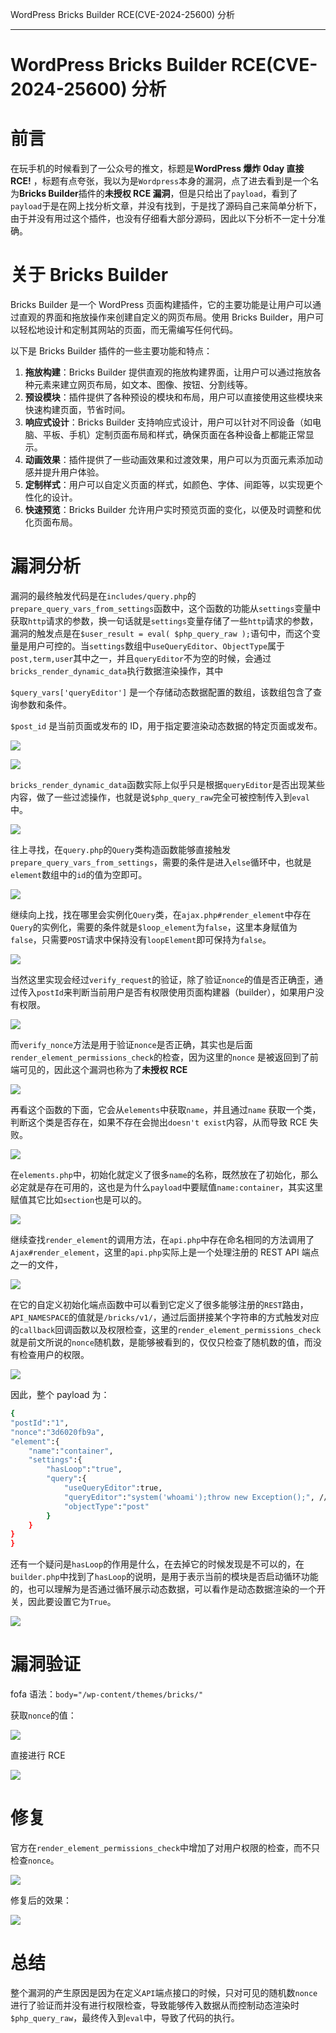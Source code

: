 
WordPress Bricks Builder RCE(CVE-2024-25600) 分析

- - -

# WordPress Bricks Builder RCE(CVE-2024-25600) 分析

# 前言

在玩手机的时候看到了一公众号的推文，标题是**WordPress 爆炸 0day 直接 RCE!** ，标题有点夸张，我以为是`Wordpress`本身的漏洞，点了进去看到是一个名为**Bricks Builder**插件的**未授权 RCE 漏洞**，但是只给出了`payload`，看到了`payload`于是在网上找分析文章，并没有找到，于是找了源码自己来简单分析下，由于并没有用过这个插件，也没有仔细看大部分源码，因此以下分析不一定十分准确。

# 关于 Bricks Builder

Bricks Builder 是一个 WordPress 页面构建插件，它的主要功能是让用户可以通过直观的界面和拖放操作来创建自定义的网页布局。使用 Bricks Builder，用户可以轻松地设计和定制其网站的页面，而无需编写任何代码。

以下是 Bricks Builder 插件的一些主要功能和特点：

1.  **拖放构建**：Bricks Builder 提供直观的拖放构建界面，让用户可以通过拖放各种元素来建立网页布局，如文本、图像、按钮、分割线等。
2.  **预设模块**：插件提供了各种预设的模块和布局，用户可以直接使用这些模块来快速构建页面，节省时间。
3.  **响应式设计**：Bricks Builder 支持响应式设计，用户可以针对不同设备（如电脑、平板、手机）定制页面布局和样式，确保页面在各种设备上都能正常显示。
4.  **动画效果**：插件提供了一些动画效果和过渡效果，用户可以为页面元素添加动感并提升用户体验。
5.  **定制样式**：用户可以自定义页面的样式，如颜色、字体、间距等，以实现更个性化的设计。
6.  **快速预览**：Bricks Builder 允许用户实时预览页面的变化，以便及时调整和优化页面布局。

# 漏洞分析

漏洞的最终触发代码是在`includes/query.php`的`prepare_query_vars_from_settings`函数中，这个函数的功能从`settings`变量中获取`http`请求的参数，换一句话就是`settings`变量存储了一些`http`请求的参数，漏洞的触发点是在`$user_result = eval( $php_query_raw );`语句中，而这个变量是用户可控的。当`settings`数组中`useQueryEditor`、`ObjectType`属于`post,term,user`其中之一，并且`queryEditor`不为空的时候，会通过`bricks_render_dynamic_data`执行数据渲染操作，其中

`$query_vars['queryEditor']` 是一个存储动态数据配置的数组，该数组包含了查询参数和条件。

`$post_id` 是当前页面或发布的 ID，用于指定要渲染动态数据的特定页面或发布。

[![](assets/1708998312-5f2a32dcbe01d790fc1d5cba31201e3e.png)](https://xzfile.aliyuncs.com/media/upload/picture/20240224214705-3230c878-d31b-1.png)

[![](assets/1708998312-c3a09dd12c147c750497a268c9317162.png)](https://xzfile.aliyuncs.com/media/upload/picture/20240224214710-34fbd7aa-d31b-1.png)

`bricks_render_dynamic_data`函数实际上似乎只是根据`queryEditor`是否出现某些内容，做了一些过滤操作，也就是说`$php_query_raw`完全可被控制传入到`eval`中。

[![](assets/1708998312-56c507d3d152850943d4a1432416bf8d.png)](https://xzfile.aliyuncs.com/media/upload/picture/20240224214742-483b5868-d31b-1.png)

往上寻找，在`query.php`的`Query`类构造函数能够直接触发`prepare_query_vars_from_settings`，需要的条件是进入`else`循环中，也就是`element`数组中的`id`的值为空即可。

[![](assets/1708998312-dfba2056b1678cbd5f78299575aca905.png)](https://xzfile.aliyuncs.com/media/upload/picture/20240224214809-58493a04-d31b-1.png)

继续向上找，找在哪里会实例化`Query`类，在`ajax.php#render_element`中存在`Query`的实例化，需要的条件就是`$loop_element`为`false`，这里本身赋值为`false`，只需要`POST`请求中保持没有`loopElement`即可保持为`false`。

[![](assets/1708998312-de8c49d12ceb7824f750e5e25adc807f.png)](https://xzfile.aliyuncs.com/media/upload/picture/20240224220447-ab11ad6e-d31d-1.png)

当然这里实现会经过`verify_request`的验证，除了验证`nonce`的值是否正确歪，通过传入`postId`来判断当前用户是否有权限使用页面构建器（builder），如果用户没有权限。

[![](assets/1708998312-4d4b20c2c434c5a141a19cf813d8d2fc.png)](https://xzfile.aliyuncs.com/media/upload/picture/20240224220453-aec8c686-d31d-1.png)

而`verify_nonce`方法是用于验证`nonce`是否正确，其实也是后面`render_element_permissions_check`的检查，因为这里的`nonce` 是被返回到了前端可见的，因此这个漏洞也称为了**未授权 RCE**

[![](assets/1708998312-4476920f4570445bee4a9c7f763ba69f.png)](https://xzfile.aliyuncs.com/media/upload/picture/20240224220501-b3772c36-d31d-1.png)

再看这个函数的下面，它会从`elements`中获取`name`，并且通过`name` 获取一个类，判断这个类是否存在，如果不存在会抛出`doesn't exist`内容，从而导致 RCE 失败。

[![](assets/1708998312-76e4ad007a799074e0675109bea74005.png)](https://xzfile.aliyuncs.com/media/upload/picture/20240224220507-b757551a-d31d-1.png)

在`elements.php`中，初始化就定义了很多`name`的名称，既然放在了初始化，那么必定就是存在可用的，这也是为什么`payload`中要赋值`name:container`，其实这里赋值其它比如`section`也是可以的。

[![](assets/1708998312-7a4d1241b5bcb1c30bed2cc7549725c1.png)](https://xzfile.aliyuncs.com/media/upload/picture/20240224220513-ba7be152-d31d-1.png)

继续查找`render_element`的调用方法，在`api.php`中存在命名相同的方法调用了`Ajax#render_element`，这里的`api.php`实际上是一个处理注册的 REST API 端点之一的文件，

[![](assets/1708998312-81b13d6f290e16da8cc8c19b12359d07.png)](https://xzfile.aliyuncs.com/media/upload/picture/20240224220518-bd7bc8ae-d31d-1.png)

在它的自定义初始化端点函数中可以看到它定义了很多能够注册的`REST`路由，`API_NAMESPACE`的值就是`/bricks/v1/`，通过后面拼接某个字符串的方式触发对应的`callback`回调函数以及权限检查，这里的`render_element_permissions_check`就是前文所说的`nonce`随机数，是能够被看到的，仅仅只检查了随机数的值，而没有检查用户的权限。

[![](assets/1708998312-17c9133af43fb279f7e733d4cae7373f.png)](https://xzfile.aliyuncs.com/media/upload/picture/20240224220538-c974307e-d31d-1.png)

因此，整个 payload 为：

```bash
{
"postId":"1",
"nonce":"3d6020fb9a",
"element":{
    "name":"container",
    "settings":{
        "hasLoop":"true",
        "query":{
            "useQueryEditor":true,
            "queryEditor":"system('whoami');throw new Exception();", //throw new Exception() 是为了抛错回显
            "objectType":"post"
        }
    }
}
}
```

还有一个疑问是`hasLoop`的作用是什么，在去掉它的时候发现是不可以的，在`builder.php`中找到了`hasLoop`的说明，是用于表示当前的模块是否启动循环功能的，也可以理解为是否通过循环展示动态数据，可以看作是动态数据渲染的一个开关，因此要设置它为`True`。

[![](assets/1708998312-96e5c1b40494615655769058fd4bf67c.png)](https://xzfile.aliyuncs.com/media/upload/picture/20240224220547-cef21020-d31d-1.png)

# 漏洞验证

fofa 语法：`body="/wp-content/themes/bricks/"`

获取`nonce`的值：

[![](assets/1708998312-b3732aaa43aee662d050328e33af8861.png)](https://xzfile.aliyuncs.com/media/upload/picture/20240224220625-e596dfa4-d31d-1.png)

直接进行 RCE

[![](assets/1708998312-b9f08449ef9a22234a08ac5a8b42f214.png)](https://xzfile.aliyuncs.com/media/upload/picture/20240224220630-e8c5abba-d31d-1.png)

# 修复

官方在`render_element_permissions_check`中增加了对用户权限的检查，而不只检查`nonce`。

[![](assets/1708998312-866122934de85b32efca46f02e901fd6.png)](https://xzfile.aliyuncs.com/media/upload/picture/20240224220637-eca70486-d31d-1.png)

修复后的效果：

[![](assets/1708998312-9696a3c9e24cbac8e3f6743659f3b0a3.png)](https://xzfile.aliyuncs.com/media/upload/picture/20240224220642-efad7d36-d31d-1.png)

# 总结

整个漏洞的产生原因是因为在定义`API`端点接口的时候，只对可见的随机数`nonce`进行了验证而并没有进行权限检查，导致能够传入数据从而控制动态渲染时`$php_query_raw`，最终传入到`eval`中，导致了代码的执行。
